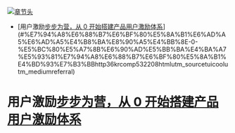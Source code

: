 [![章节头](https://parg.co/UGo)](https://parg.co/b4z) 
 - [用户激励[步步为营，从 0 开始搭建产品用户激励体系](http://36kr.com/p/532208.html?utm_source=tuicool&utm_medium=referral)](#%E7%94%A8%E6%88%B7%E6%BF%80%E5%8A%B1%E6%AD%A5%E6%AD%A5%E4%B8%BA%E8%90%A5%E4%BB%8E-0-%E5%BC%80%E5%A7%8B%E6%90%AD%E5%BB%BA%E4%BA%A7%E5%93%81%E7%94%A8%E6%88%B7%E6%BF%80%E5%8A%B1%E4%BD%93%E7%B3%BBhttp36krcomp532208htmlutm_sourcetuicoolutm_mediumreferral) 



# 用户激励[步步为营，从 0 开始搭建产品用户激励体系](http://36kr.com/p/532208.html?utm_source=tuicool&utm_medium=referral)
